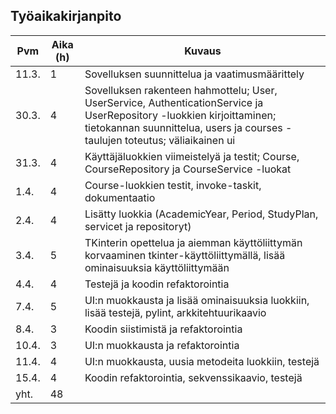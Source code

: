 ## Työaikakirjanpito

| Pvm   | Aika (h) | Kuvaus                                                                                                                                                                                                |
| ----- | -------- | ----------------------------------------------------------------------------------------------------------------------------------------------------------------------------------------------------- |
| 11.3. | 1        | Sovelluksen suunnittelua ja vaatimusmäärittely                                                                                                                                                        |
| 30.3. | 4        | Sovelluksen rakenteen hahmottelu; User, UserService, AuthenticationService ja UserRepository -luokkien kirjoittaminen; tietokannan suunnittelua, users ja courses -taulujen toteutus; väliaikainen ui |
| 31.3. | 4        | Käyttäjäluokkien viimeistelyä ja testit; Course, CourseRepository ja CourseService -luokat                                                                                                            |
| 1.4.  | 4        | Course-luokkien testit, invoke-taskit, dokumentaatio                                                                                                                                                  |
| 2.4.  | 4        | Lisätty luokkia (AcademicYear, Period, StudyPlan, servicet ja repositoryt)                                                                                                                            |
| 3.4.  | 5        | TKinterin opettelua ja aiemman käyttöliittymän korvaaminen tkinter-käyttöliittymällä, lisää ominaisuuksia käyttöliittymään                                                                            |
| 4.4.  | 4        | Testejä ja koodin refaktorointia                                                                                                                                                                      |
| 7.4.  | 5        | UI:n muokkausta ja lisää ominaisuuksia luokkiin, lisää testejä, pylint, arkkitehtuurikaavio                                                                                                           |
| 8.4.  | 3        | Koodin siistimistä ja refaktorointia                                                                                                                                                                  |
| 10.4. | 3        | UI:n muokkausta ja refaktorointia                                                                                                                                                                     |
| 11.4. | 4        | UI:n muokkausta, uusia metodeita luokkiin, testejä                                                                                                                                                    |
| 15.4. | 4        | Koodin refaktorointia, sekvenssikaavio, testejä                                                                                                                                                       |
| yht.  | 48       |                                                                                                                                                                                                       |
